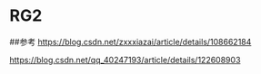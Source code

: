 # RG2
##参考
https://blog.csdn.net/zxxxiazai/article/details/108662184

https://blog.csdn.net/qq_40247193/article/details/122608903
